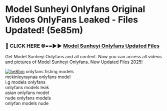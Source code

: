 # Model Sunheyi Onlyfans Original Videos 0nlyFans Leaked - Files Updated! (5e85m)

<h3>🔴 CLICK HERE 🌐==►► <a href="https://best4dudes.click/HH4t6V" rel="nofollow">Model Sunheyi Onlyfans Updated Files</a></h3>

Get Model Sunheyi Onlyfans and all content. Now you can access all videos and pictures of Model Sunheyi Onlyfans. New Updated Files 2025!

[![5e85m](https://github.com/user-attachments/assets/8c521d6e-e6e3-4a75-9320-d58ab9d79d5b)](https://best4dudes.click/HH4t6V)
onlyfans fisting models<br>
mckinleyraynaa onlyfans model<br>
i.g models onlyfans<br>
onlyfans models leak<br>
asian onlyfans model<br>
nude onlyfans models<br>
onlyfan models nude